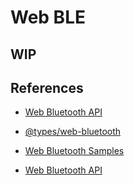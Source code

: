 # Web BLE

## WIP

## References

- [Web Bluetooth API](https://webbluetoothcg.github.io/web-bluetooth/)

- [@types/web-bluetooth](https://www.npmjs.com/package/@types/web-bluetooth)

- [Web Bluetooth Samples](https://googlechrome.github.io/samples/web-bluetooth/)

- [Web Bluetooth API](https://developer.mozilla.org/en-US/docs/Web/API/Web_Bluetooth_API)